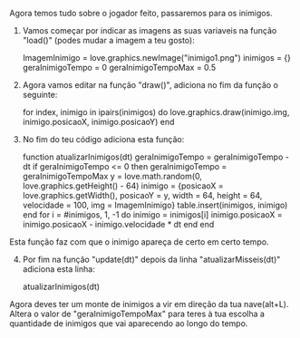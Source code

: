 
Agora temos tudo sobre o jogador feito, passaremos para os inimigos.

1. Vamos começar por indicar as imagens as suas variaveis na função "load()" (podes mudar a imagem a teu gosto):

    ImagemInimigo = love.graphics.newImage("inimigo1.png")
    inimigos = {}
    geraInimigoTempo = 0
    geraInimigoTempoMax = 0.5

2. Agora vamos editar na função "draw()", adiciona no fim da função o seguinte:

    for index, inimigo in ipairs(inimigos) do
        love.graphics.draw(inimigo.img, inimigo.posicaoX, inimigo.posicaoY)
    end

3. No fim do teu código adiciona esta função:

    function atualizarInimigos(dt)
         geraInimigoTempo = geraInimigoTempo - dt
         if geraInimigoTempo <= 0 then
             geraInimigoTempo = geraInimigoTempoMax
             y = love.math.random(0, love.graphics.getHeight() - 64)
             inimigo = {posicaoX = love.graphics.getWidth(), posicaoY = y, width = 64, height = 64, velocidade = 100, img = ImagemInimigo}
             table.insert(inimigos, inimigo)
         end
         for i = #inimigos, 1, -1 do
             inimigo = inimigos[i]
             inimigo.posicaoX = inimigo.posicaoX - inimigo.velocidade * dt
         end
    end

Esta função faz com que o inimigo apareça de certo em certo tempo.

4. Por fim na função "update(dt)" depois da linha "atualizarMisseis(dt)" adiciona esta linha:

    atualizarInimigos(dt) 

Agora deves ter um monte de inimigos a vir em direção da tua nave(alt+L). Altera o valor de "geraInimigoTempoMax" para teres à tua escolha a quantidade de inimigos que vai aparecendo ao longo do tempo.

    